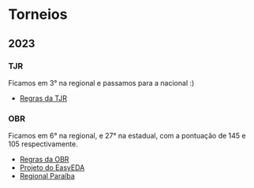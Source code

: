 # Torneios

## 2023

### TJR
Ficamos em 3° na regional e passamos para a nacional :)
- [Regras da TJR](https://drive.google.com/drive/folders/1RvpM9uKfgFhN3XrgKtUdl-A_iGBHtTMd)

### OBR
Ficamos em 6° na regional, e 27° na estadual, com a pontuação de 145 e 105 respectivamente.
- [Regras da OBR](https://www.obr.org.br/manuais/OBR2023_MP_ManualRegrasRegionalEstadual.pdf)
- [Projeto do EasyEDA](https://easyeda.com/editor#project_id=d3cd51bfbece4384a1c6c82716b6cf47)
- [Regional Paraíba](https://www.obr.org.br/PB/)
